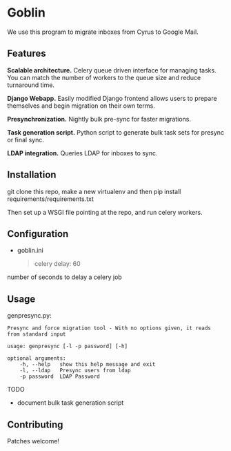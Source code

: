 # Goblin

We use this program to migrate inboxes from Cyrus to Google Mail.

## Features

**Scalable architecture.** Celery queue driven interface for managing tasks. You can match the number of workers to the 
queue size and reduce turnaround time.

**Django Webapp.** Easily modified Django frontend allows users to prepare themselves and begin migration on
their own terms.

**Presynchronization.** Nightly bulk pre-sync for faster migrations.

**Task generation script.** Python script to generate bulk task sets for presync or final sync.

**LDAP integration.** Queries LDAP for inboxes to sync.

## Installation
git clone this repo, make a new virtualenv and then pip install requirements/requirements.txt

Then set up a WSGI file pointing at the repo, and run celery workers.

## Configuration

* goblin.ini

  > celery delay: 60

number of seconds to delay a celery job

## Usage

genpresync.py:

    Presync and force migration tool - With no options given, it reads from standard input

    usage: genpresync [-l -p password] [-h]

    optional arguments:
        -h, --help   show this help message and exit
        -l, --ldap   Presync users from ldap
        -p password  LDAP Password

TODO
 - document bulk task generation script

## Contributing
Patches welcome!

